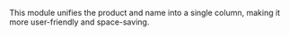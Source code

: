 This module unifies the product and name into a single column, making it
more user-friendly and space-saving.
